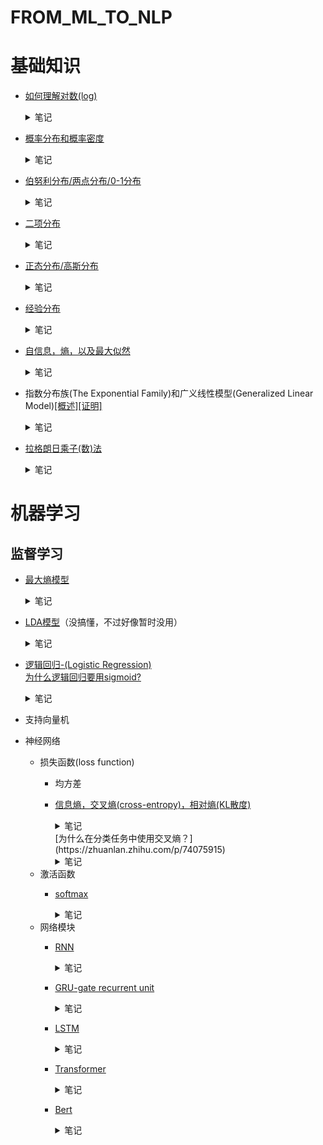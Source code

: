 # FROM_ML_TO_NLP
# 基础知识
* [如何理解对数(log)](https://www.zhihu.com/question/26097157/answer/121067428)
  <details>  
  <summary>笔记</summary>  
  
  ![1c6378a1bd8dd28da10f7ae82f37cba1_r](https://user-images.githubusercontent.com/7517810/107121417-4cd35700-6860-11eb-8fb2-68b5a0f2bc51.png)  
  对数本质上是指数坐标轴的**系数**(0,1,2,3...)。对数的底数是指数坐标轴的**乘数**(2)，对数的真数是指数坐标轴的**实际数值**(1,2,4,8...)。
  </details>     
* [概率分布和概率密度](https://www.jianshu.com/p/b570b1ba92bb)
  <details>  
  <summary>笔记</summary>  
  
  **(a)概率分布函数（累积概率函数）**   
  用于描述某一段连续值的概率分布，通常用```F(x)```表示,指数值小于等于x的所有概率之和，因此必然是单调递增的（因为概率不能小于0）    
  **(b)概率(质量)函数（离散值），概率密度函数（连续值）**   
  用于描述每个数值的概率，通常用```f(x)```表示，是F(x)的导数。因此f(x)曲线下[a,b]之间的面积就是数值在[a,b]之间的概率值。  
  ![742658-6902c1e6b17050f6](https://user-images.githubusercontent.com/7517810/107124240-a04da100-6870-11eb-987b-23ff0e9167cb.jpg)  
  </details>  
* [伯努利分布/两点分布/0-1分布](https://zh.wikipedia.org/wiki/%E4%BC%AF%E5%8A%AA%E5%88%A9%E5%88%86%E5%B8%83)
  <details>  
  <summary>笔记</summary>  
  
  ![微信截图_20210208210029](https://user-images.githubusercontent.com/7517810/107305338-caf65000-6a50-11eb-9c7e-351582192b1c.png)
  进行一次伯努利实验，成功则值为1，不成功则为0.坐标轴x轴为试验次数，y轴为当试验次数为x时的成功率。  
  </details> 
* [二项分布](https://zh.wikipedia.org/wiki/%E4%BA%8C%E9%A0%85%E5%BC%8F%E5%88%86%E5%B8%83)
  <details>  
  <summary>笔记</summary>  
  
  进行n伯努利实验，如果其中k次都成功了则概率函数如下图所示，如果n=1则等价于伯努利分布  
  ![微信截图_20210206174303](https://user-images.githubusercontent.com/7517810/107131262-c8ee8e80-68a2-11eb-923b-5dad0670d022.png)  
  </details> 
* [正态分布/高斯分布](https://zh.wikipedia.org/wiki/%E6%AD%A3%E6%80%81%E5%88%86%E5%B8%83)  
  <details>  
  <summary>笔记</summary>  
    
  ![微信截图_20210206175110](https://user-images.githubusercontent.com/7517810/107131408-ea9c4580-68a3-11eb-8c1e-8622cf0e3bd4.png)
  中心极限定理：大量统计独立的随机变量的平均值的分布趋近于正态分布。
  当二项分布中n无穷大，p=0.5时，可以近似于正态分布。  
  </details> 
* [经验分布](https://zh.wikipedia.org/wiki/%E7%BB%8F%E9%AA%8C%E5%88%86%E5%B8%83%E5%87%BD%E6%95%B0)  
  <details>  
  <summary>笔记</summary>  
    
  就是经验推断整体的一个方式。直接用数据里的样本来构建一个概率分布函数，首先假设每个样本的概率都是相同的，然后将所有样本按照大小顺序叠加起来就成了经验分布的概率分布函数了。 
  </details> 
* [自信息，熵，以及最大似然](https://blog.csdn.net/yujianmin1990/article/details/71213601)
  <details>  
  <summary>笔记</summary>  
  
  **自信息，I(x)**  
  表示不确定性的程度。一个事件确定发生，是没有信息量的；而一个事件发生的概率越小，则其信息量越大。未知所带来的不确定性，就是自信息要描述的目标。  
  ![微信截图_20210206151753](https://user-images.githubusercontent.com/7517810/107128779-84f18e80-688e-11eb-8222-8c1b6b2fbc9a.png)  
  **信息熵，H(x)**  
  自信息的期望值。均匀分布时熵最大。  
  ![微信截图_20210206151842](https://user-images.githubusercontent.com/7517810/107128797-9f2b6c80-688e-11eb-9fb5-b6077f519f09.png)  
  联合熵，H(X,Y)：联合分布的混乱程度。　  
  ![微信截图_20210211224424](https://user-images.githubusercontent.com/7517810/107728025-e1074900-6cba-11eb-8899-07e1781c52b7.png)  
  互信息，I(X,Y)：两个变量相互间相互依赖程度。  
  ![微信截图_20210211224433](https://user-images.githubusercontent.com/7517810/107728026-e1074900-6cba-11eb-8a8f-bb11947894e3.png)  
  [条件熵](https://zhuanlan.zhihu.com/p/26551798)，H(X|Y)：联合分布基于某变量的条件下的熵  
  ![微信截图_20210211224439](https://user-images.githubusercontent.com/7517810/107728027-e1074900-6cba-11eb-8e11-1674e88032f9.png)  
  交叉熵，CE(X,Y)：两个分布的不相似程度的描述，越相似，交叉熵越低，越不相似，交叉熵越高。 
  ![微信截图_20210211224142](https://user-images.githubusercontent.com/7517810/107727844-532b5e00-6cba-11eb-8b28-6da838495781.png)  
  相对熵，DKL(X,Y)：两个分布的不对称程度的距离，也叫KL divergence。  
  ![微信截图_20210211224449](https://user-images.githubusercontent.com/7517810/107728028-e19fdf80-6cba-11eb-97c6-ba8d25b65545.png)    
  关系：交叉熵=信息熵+相对熵，CE(X,Y)=H(X)+DKL(X,Y)  
  </details>  
* 指数分布族(The Exponential Family)和广义线性模型(Generalized Linear Model)[[概述]](https://zhuanlan.zhihu.com/p/22876460)[[证明]](https://xg1990.com/blog/archives/304)
  <details>  
  <summary>笔记</summary>  
  
  **指数分布族**  
  ![20190214085454173](https://user-images.githubusercontent.com/7517810/107122927-c0796200-6868-11eb-983a-cf482ddf2903.png)  
  指数分布族本质上是一些常用概率分布(高斯分布，伯努利分布...)的统一表达形式，用处是找出这些概率分布的共性。  
  T(y)是充分统计量，可以理解成数据无限时的y，也即目标值。  
  η是自然参数，可以理解为各个概率分布的参数的统一表达形式。  
  a(η)是对数配分函数，是归一化因子的对数形式，本质上是用于将概率归一化的。    
  也即T,a,b确定了一种分布，η是该分布的参数。  
  **广义线性模型**  
  使用广义线性模型建模时需要进行3个假设：  
  1. P(y|x;θ),即y的条件概率分布属于指数分布族  
  2. y的估计值就是P(y|x;θ)的期望值  
  3. 自然参数η和x是线性关系  
  
  广义线性模型+以上假设+伯努利分布=逻辑回归  
  广义线性模型+以上假设+高斯分布=线性回归  
  广义线性模型+以上假设+多项式分布=softmax  
  </details> 
* [拉格朗日乘子(数)法](https://www.zhihu.com/search?type=content&q=%E6%8B%89%E6%A0%BC%E6%9C%97%E6%97%A5%E4%B9%98%E5%AD%90%E6%B3%95)
  <details>  
  <summary>笔记</summary>  
  
  拉格朗日乘子法是一种寻找多元函数在其变量受到一个或多个条件的约束时的极值的方法。
  简单来说就是把条件函数乘以一个新变量lambda，然后代入原函数里后再求导找极值就完事了。
  ![微信截图_20210209200535](https://user-images.githubusercontent.com/7517810/107449786-3522f980-6b12-11eb-8614-647a1ababf93.png)
  </details> 
# 机器学习  
## 监督学习  
* [最大熵模型](https://zhuanlan.zhihu.com/p/78504132)
  <details>  
  <summary>笔记</summary>  
  
  最大熵模型认为，在所有可能的概率模型中，熵最大的模型是最好的模型。  
  本质上就是通过样本的经验分布以及最大熵的假设来寻找符合要求的分布。  
  其中事先假设样本经验分布的期望值与实际分布的期望值相同，然后使用拉格朗日乘子法求出在概率值和为1以及样本无偏假设的情况下的熵的最大值。
  </details>
* [LDA模型](https://zhuanlan.zhihu.com/p/31470216)（没搞懂，不过好像暂时没用）
  <details>  
  <summary>笔记</summary>  
  
  它可以将文档集中每篇文档的主题以概率分布的形式给出，从而通过分析一些文档抽取出它们的主题分布后，便可以根据主题分布进行主题聚类或文本分类。属于词袋模型。
  </details>

* [逻辑回归-(Logistic Regression)](https://charlesliuyx.github.io/2017/09/04/LogisticRegression%E5%AD%A6%E4%B9%A0%E7%AC%94%E8%AE%B0/)  
  [为什么逻辑回归要用sigmoid?](https://www.zhihu.com/question/35322351/answer/67193153)  
  <details>  
  <summary>笔记</summary>  
  
  本质上来说，逻辑回归是假设f(y|x)符合指数分布族的分布规律，从而用广义线性模型推导出来的。
  也即，逻辑回归假设每个f(y|x)都是一个伯努利分布，而且x和每个对应的伯努利分布的自然参数呈线性关系。
  指数分布族中的自然参数是y前的系数。
  ![微信截图_20210208210008](https://user-images.githubusercontent.com/7517810/107305309-bd40ca80-6a50-11eb-80ce-e3aa53a0555b.png)
  </details>
* 支持向量机
* 神经网络  
  * 损失函数(loss function)
    * 均方差 
    * [信息熵，交叉熵(cross-entropy)，相对熵(KL散度)](https://charlesliuyx.github.io/2017/09/11/%E4%BB%80%E4%B9%88%E6%98%AF%E4%BF%A1%E6%81%AF%E7%86%B5%E3%80%81%E4%BA%A4%E5%8F%89%E7%86%B5%E5%92%8C%E7%9B%B8%E5%AF%B9%E7%86%B5/)   
      <details>  
      <summary>笔记</summary>  
  
      **信息熵**: 信息的不确定性或信息量的期望值。  
      公式为```sum([p[i] * f[q[i]] for i in range(n)])```。    
      其中```p[i]```为第i件事发生的概率，```q[i]```为预测的概率(或理解成储存因子)，```f[q[i]]```为```q[i]```中的信息不确定性，一般有```f[q[i]]=log(1/q[i])```，即概率越大，不确定性越低。  
      备注：这里```f[q[i]]```也可以理解为第i件事所需要的存储空间，则```f```可以理解为一整个存储策略。  
      **交叉熵**：在给定的真实分布的情况下，使用现有存储策略所需要消耗的空间大小。或者理解成：把真实值代入当前预测分布后不确定部分的大小。在训练模型的过程中，我们总希望信息熵越来越小，也即通过调整参数来最优化我们的存储策略。也可以理解成不断的拟合真实的信息量分布。    
      **相对熵**：用于衡量信息熵和交叉熵之间的差异。训练过程中总希望相对熵趋近0。  
      </details>    
      [为什么在分类任务中使用交叉熵？](https://zhuanlan.zhihu.com/p/74075915)
      <details>  
      <summary>笔记</summary>  
  
      首先给出公式：KL散度(相对熵)=信息熵-交叉熵。KL散度描述的是两个分布之间的差异，而由于对于同一数据，信息熵固定，因此使用交叉熵一样可以计算两个分布间的差值。
      </details>  
  * 激活函数      
    * [softmax](https://blog.csdn.net/bitcarmanlee/article/details/82320853)  
      <details>  
      <summary>笔记</summary>  
  
      ![20180902220822202](https://user-images.githubusercontent.com/7517810/107108946-0f43df00-680a-11eb-82c2-7396cfc8d2c7.jpg)
      </details>
  * 网络模块      
    * [RNN]()  
      <details>  
      <summary>笔记</summary>  
      
      简而言之就是将序列分成一个个时间点，然后按照时间顺序挨个进入网络。  
      每一个时间点网络接受的输入=前一个时间点的隐藏层输出+这个一时间点的数据输入，加上一个线性函数，然后经过一个激活函数(tanh或relu)。  
      每一个时间点的输出=这一个时间点的隐藏层输入，加上一个线型函数，然后经过最后的激活函数(softmax或sigmoid)。  
      需要注意的是，所有时间点是共用同一组隐层权重和输出权重的，不同时间点也就只是在这组权重上不断迭代而已。  
      正向传播  
      ![微信截图_20210211222558](https://user-images.githubusercontent.com/7517810/107726901-2413ed00-6cb8-11eb-9b91-b1488085f666.png)  
      反向传播  
      得到每个时间点输出的loss function，然后求和，将之一步步倒推回去。        
      </details>
    * [GRU-gate recurrent unit](https://www.bilibili.com/video/BV1gb411j7Bs?p=152&spm_id_from=pageDriver)  
      <details>  
      <summary>笔记</summary>  
  
      GRU实质上是为了处理梯度消失(gradient vanishing)的问题的，GRU中有两个门:更新门(update gate)和重置门(reset gat)。    
      什么是门呢？可以想象门就是一个二极管，电流足够他就亮，电流不够他就黑着。    
      对应到网络中，电流就是 前一时间节点的隐层状态 和 这一时间节点的输入。然后在外面的激活函数sigmoid就是开关，用来将输入二值化(要么是1，要么是0)。    
      因此两个门就是两个不同的线性方程+sigmoid激活函数的输出，结果就是1或者0。而且所有的门都是这种形式，没有本质的区别。（就像厕所门，卧室门，没有本质的区别，只是一个指示符而已）    
      重置门就是用于决定前一时间节点的隐层状态要不要保留的一个系数。  
      剩下的和RNN就很相似了，新的隐藏状态就等于经过重置门的前一时间节点的隐藏状态+这一时间节点的输入，然后外面套一个tanh。  
      最后再用更新门决定到底是要用用新的隐藏状态作为结果还是用前一时间节点的隐藏状态作为输出。  
      ![微信截图_20210214210126](https://user-images.githubusercontent.com/7517810/107897758-f8874180-6f07-11eb-901c-3462b7247805.png)
      </details>
    * [LSTM]()  
      <details>  
      <summary>笔记</summary>  
      
      lstm和gru表面上的区别是多了一个输出，gru是只有隐藏状态(hidden state)，而lstm多了个单元状态(cell state)，单元状态只是用于记忆信息的，不参与输出。    
      lstm和GRU的区别在于lstm取消了GRU中的重置门，然后增加了一个遗忘门和输出门。    
      lstm流程就是迁移时间点的隐藏状态+这一时间点的输入后加sigmoid变成各种门，或者加tanh变成暂时的单元状态。    
      前一时刻的单元状态*遗忘门+暂时的单元状态*更新门=新的单元状态  
      隐藏状态/输出状态=新的单元状态*输出门  
      ![微信截图_20210214210227](https://user-images.githubusercontent.com/7517810/107897780-0341d680-6f08-11eb-85a7-3732731d1de8.png)
      </details>
    * [Transformer]()  
      <details>  
      <summary>笔记</summary>  
  
      </details>
    * [Bert]()  
      <details>  
      <summary>笔记</summary>  
  
      </details>
      
      

